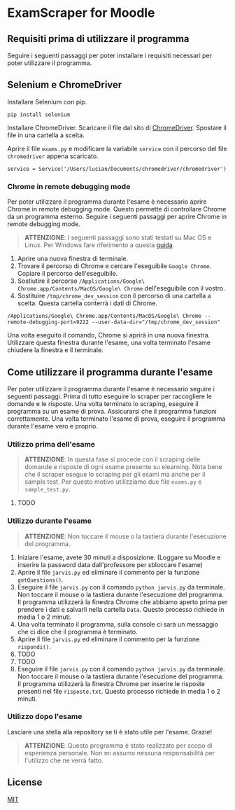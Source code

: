 # ExamScraper for Moodle

## Requisiti prima di utilizzare il programma
Seguire i seguenti passaggi per poter installare i requisiti necessari per poter utilizzare il programma. 

## Selenium e ChromeDriver
Installare Selenium con pip.
```
pip install selenium
```
Installare ChromeDriver. Scaricare il file dal sito di [ChromeDriver](https://sites.google.com/chromium.org/driver/downloads?authuser=0). Spostare il file in una cartella a scelta.  

Aprire il file `exams.py` e modificare la variabile `service` con il percorso del file `chromedriver` appena scaricato.
```
service = Service('/Users/lucian/Documents/chromedriver/chromedriver')
``` 

### Chrome in remote debugging mode
Per poter utilizzare il programma durante l'esame è necessario aprire Chrome in remote debugging mode. Questo permette di controllare Chrome da un programma esterno. Seguire i seguenti passaggi per aprire Chrome in remote debugging mode. 
> **ATTENZIONE**: I seguenti passaggi sono stati testati su Mac OS e Linux. Per Windows fare riferimento a questa [guida](https://robocorp.com/docs/development-guide/browser/how-to-attach-to-running-chrome-browser). 

1. Aprire una nuova finestra di terminale.
2. Trovare il percorso di Chrome e cercare l'eseguibile `Google Chrome`. Copiare il percorso dell'eseguibile.
3. Sostiutire il percorso `/Applications/Google\ Chrome.app/Contents/MacOS/Google\ Chrome` dell'eseguibile con il vostro.
4. Sostituire `/tmp/chrome_dev_session` con il percorso di una cartella a scelta. Questa cartella conterrà i dati di Chrome. 
```
/Applications/Google\ Chrome.app/Contents/MacOS/Google\ Chrome --remote-debugging-port=9222 --user-data-dir="/tmp/chrome_dev_session"
```
Una volta eseguito il comando, Chrome si aprirà in una nuova finestra. Utilizzare questa finestra durante l'esame, una volta terminato l'esame chiudere la finestra e il terminale. 

## Come utilizzare il programma durante l'esame
Per poter utilizzare il programma durante l'esame è necessario seguire i seguenti passaggi. Prima di tutto eseguire lo scraper per raccogliere le domande e le risposte. Una volta terminato lo scraping, eseguire il programma su un esame di prova. Assicurarsi che il programma funzioni correttamente. Una volta terminato l'esame di prova, eseguire il programma durante l'esame vero e proprio.

### Utilizzo prima dell'esame 
> **ATTENZIONE**: In questa fase si procede con il scraping delle domande e risposte di ogni esame presente su elearning. Nota bene che il scraper esegue lo scraping per gli esami ma anche per il sample test. Per questo motivo utilizziamo due file `exams.py` e `sample_test.py`.

1. TODO

### Utilizzo durante l'esame
> **ATTENZIONE**: Non toccare il mouse o la tastiera durante l'esecuzione del programma.

1. Iniziare l'esame, avete 30 minuti a disposizione. (Loggare su Moodle e inserire la password data dall'professore per sbloccare l'esame)
2. Aprire il file `jarvis.py` ed eliminare il commento per la funzione `getQuestions()`.    
3. Eseguire il file `jarvis.py` con il comando `python jarvis.py` da terminale. Non toccare il mouse o la tastiera durante l'esecuzione del programma. Il programma utilizzerà la finestra Chrome che abbiamo aperto prima per prendere i dati e salvarli nella cartella `Data`. Questo processo richiede in media 1 o 2 minuti.
4. Una volta terminato il programma, sulla console ci sarà un messaggio che ci dice che il programma è terminato. 
5. Aprire il file `jarvis.py` ed eliminare il commento per la funzione `rispondi()`.
6. TODO 
7. TODO
8. Eseguire il file `jarvis.py` con il comando `python jarvis.py` da terminale. Non toccare il mouse o la tastiera durante l'esecuzione del programma. Il programma utilizzerà la finestra Chrome per inserire le risposte presenti nel file `risposte.txt`. Questo processo richiede in media 1 o 2 minuti.

### Utilizzo dopo l'esame 
Lasciare una stella alla repository se ti è stato utile per l'esame. Grazie! 

> **ATTENZIONE**: Questo programma è stato realizzato per scopo di esperienza personale. Non mi assumo nessuna responsabilità per l'utilizzo che ne verrà fatto.

## License
[MIT](https://choosealicense.com/licenses/mit/)
